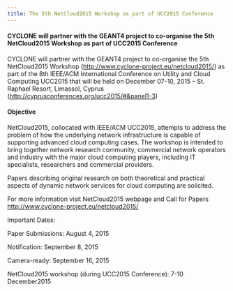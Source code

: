 ```yaml
---
title: The 5th NetCloud2015 Workshop as part of UCC2015 Conference
---
```

#### CYCLONE will partner with the GEANT4 project to co-organise the 5th NetCloud2015 Workshop as part of UCC2015 Conference

CYCLONE will partner with the GEANT4 project to co-organise the 5th NetCloud2015 Workshop (<http://www.cyclone-project.eu/netcloud2015/>) as part of the 8th IEEE/ACM International Conference 
on Utility and Cloud Computing UCC2015 that will be held on December 07-10, 2015 – St. Raphael Resort, Limassol, Cyprus 
(<http://cyprusconferences.org/ucc2015/#&panel1-3>)

<!-- more -->

#### Objective

NetCloud2015, collocated with IEEE/ACM UCC2015, attempts to address the problem of how the underlying network 
infrastructure is capable of supporting advanced cloud computing cases. The workshop is intended to bring together 
network research community, commercial network operators and industry with the major cloud computing players, 
including IT specialists, researchers and commercial providers.

Papers describing original research on both theoretical and practical aspects of dynamic network services for 
cloud computing are solicited.

For more information visit NetCloud2015 webpage and Call for Papers <http://www.cyclone-project.eu/netcloud2015/>

Important Dates:

Paper Submissions: August 4, 2015

Notification: September 8, 2015

Camera-ready: September 16, 2015

NetCloud2015 workshop (during UCC2015 Conference): 7-10 December2015


